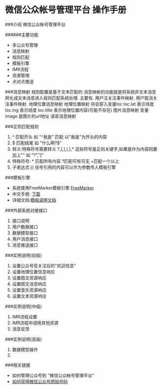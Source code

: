 微信公众帐号管理平台 操作手册
================

###介绍
微信公众帐号管理平台

######主要功能
* 多公众号管理
* 消息映射
* 规则匹配
* 模板引擎 
* IMR流程
* 资源管理
* 点对点推送

###消息映射
    规则配置是基于文本匹配的
    消息映射的功能就是将系统非文本消息转化成文本消息进入规则匹配系统处理.
    主要有. 
        用户注关注事件映射.
        用户取消关注事件映射.
        地理位置消息映射
        地理位置映射 将会穿入变量loc
            loc.lat  表示纬度
            loc.lng  表示经度
            loc.title  表示地理位置内容(可能不存在)
        图片消息映射
            变量  image  是图片的url地址
        语音消息映射


###正则匹配规则
1. ^    匹配开头 如 "^我是"  匹配 以"我是"为开头的内容
2. $    匹配结尾 如 "什么啊\?$"
3. 转义:特殊符号需要转义 ?,[,],(,),* 这些符号是正则关键字,如果是作为内容则要加上"\"  如 "\?","\["
4. 特殊符号: * 匹配所有内容  ?匹配可有可无 +匹配一个以上
5. 子表达式:() 括号引用的内容可以作为参数传入模板引擎

###模板引擎
* 系统使用FreeMarker模板引擎 <a href="http://sourceforge.net/projects/freemarker/" target="_blank">FreeMarker</a>
* 中文手册: <a target="_blank" href="FreeMarker-Manual-Simplified-Chinese 2.3.18.pdf?raw=true">下载</a>
* 详细文档:<a href="模板调用文档.md">模板调用文档</a>

###外部系统对接接口
1.  接口说明
2.  用户数据接口
3.  数据模型接口
4.  用户消息接口
5.  消息推送接口

###实例说明(初级)
1.  设置公众号受关注后的"欢迎信息"
2.  设置地理位置信息响应
3.  设置图文资源响应
4.  设置图文消息响应
5.  设置音乐资源响应
6.  设置文本资源响应

###实例说明(中级)
1.  IMR流程设置
2.  IMR流程中调用其他资源
3.  消息反馈

###实例说明(高级)
1.  数据模型操作
2.  


###相关链接
* 如何管理公众号到 "微信公众帐号管理平台"
* <a href="http://www.weixinju.com/n6c11" target="_blank">如何获得微信公众号原始号码</a>


